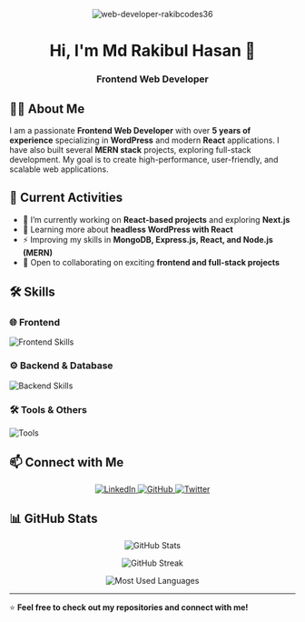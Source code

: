 <!-- Banner Image -->
<p align="center">
 <img src="https://i.ibb.co.com/CsMGjc5S/web-developer-rakibcodes36.jpg" alt="web-developer-rakibcodes36" border="0">
</p>

<h1 align="center">Hi, I'm Md Rakibul Hasan 👋</h1>
<h3 align="center">Frontend Web Developer</h3>

## 👨‍💻 About Me  
I am a passionate **Frontend Web Developer** with over **5 years of experience** specializing in **WordPress** and modern **React** applications. I have also built several **MERN stack** projects, exploring full-stack development. My goal is to create high-performance, user-friendly, and scalable web applications.

## 🚀 Current Activities  
- 🔭 I’m currently working on **React-based projects** and exploring **Next.js**  
- 🌱 Learning more about **headless WordPress with React**  
- ⚡ Improving my skills in **MongoDB, Express.js, React, and Node.js (MERN)**  
- 🤝 Open to collaborating on exciting **frontend and full-stack projects**  


## 🛠️ Skills  

### 🌐 Frontend  
<p>
  <img src="https://skillicons.dev/icons?i=html,css,js,react,nextjs,bootstrap,tailwind" alt="Frontend Skills" />
</p>

### ⚙️ Backend & Database  
<p>
  <img src="https://skillicons.dev/icons?i=nodejs,express,mongodb,firebase,wordpress" alt="Backend Skills" />
</p>

### 🛠️ Tools & Others  
<p>
  <img src="https://skillicons.dev/icons?i=git,github,vscode,figma,postman" alt="Tools" />
</p>


## 📫 Connect with Me  

<div align="center">
  <a href="https://www.linkedin.com/in/rakib36/" target="_blank">
    <img src="https://img.shields.io/badge/LinkedIn-%230077B5.svg?style=for-the-badge&logo=linkedin&logoColor=white" alt="LinkedIn">
  </a>
  <a href="https://github.com/rakibCodes36/" target="_blank">
    <img src="https://img.shields.io/badge/GitHub-%2312100E.svg?style=for-the-badge&logo=github&logoColor=white" alt="GitHub">
  </a>
  <a href="https://x.com/rakibul090336" target="_blank">
    <img src="https://img.shields.io/badge/Twitter-%231DA1F2.svg?style=for-the-badge&logo=twitter&logoColor=white" alt="Twitter">
  </a>
</div>


## 📊 GitHub Stats  
<p align="center">
  <img src="https://github-readme-stats.vercel.app/api?username=rakibCodes36&show_icons=true&theme=tokyonight" alt="GitHub Stats" />
</p>

<p align="center">
  <img src="https://github-readme-streak-stats.herokuapp.com/?user=rakibCodes36&theme=tokyonight" alt="GitHub Streak" />
</p>

<p align="center">
  <img src="https://github-readme-stats.vercel.app/api/top-langs/?username=rakibCodes36&layout=compact&theme=tokyonight" alt="Most Used Languages" />
</p>

---
⭐️ **Feel free to check out my repositories and connect with me!**  
